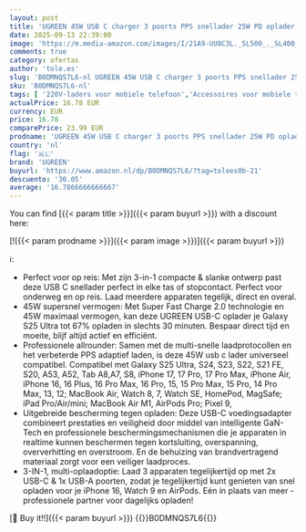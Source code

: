 ```yaml
---
layout: post
title: 'UGREEN 45W USB C charger 3 poorts PPS snellader 25W PD oplader GaN opladeradapter compatibel met Galaxy S25 Ultra  S24  iPhone 17 Pro Max  MacBook Air  iPad  Tab A8  Pixel 9  HomePod'
date: 2025-09-13 22:39:00
image: 'https://m.media-amazon.com/images/I/21A9-UU8C3L._SL500_._SL400_.jpg'
comments: true
category: ofertas
author: 'tole.es'
slug: 'B0DMNQS7L6-nl UGREEN 45W USB C charger 3 poorts PPS snellader 25W PD...'
sku: 'B0DMNQS7L6-nl'
tags: [ '220V-laders voor mobiele telefoon','Accessoires voor mobiele telefoons','Elektronica','Mobiele telefoonladers','Mobiele telefoons & communicatieproducten','ugreen','🇳🇱', ]
actualPrice: 16.78 EUR
currency: EUR
price: 16.78
comparePrice: 23.99 EUR
prodname: 'UGREEN 45W USB C charger 3 poorts PPS snellader 25W PD oplader GaN opladeradapter compatibel met Galaxy S25 Ultra  S24  iPhone 17 Pro Max  MacBook Air  iPad  Tab A8  Pixel 9  HomePod'
country: 'nl'
flag: '🇳🇱'
brand: 'UGREEN'
buyurl: 'https://www.amazon.nl/dp/B0DMNQS7L6/?tag=tolees0b-21'
descuento: '30.05'
average: '16.7866666666667'
---
```


You can find [{{< param title >}}]({{< param buyurl >}}) with a discount here:

[![{{< param prodname >}}]({{< param image >}})]({{< param buyurl >}})

ℹ️:

- Perfect voor op reis: Met zijn 3-in-1 compacte & slanke ontwerp past deze USB C snellader perfect in elke tas of stopcontact. Perfect voor onderweg en op reis. Laad meerdere apparaten tegelijk, direct en overal.
- 45W supersnel vermogen: Met Super Fast Charge 2.0 technologie en 45W maximaal vermogen, kan deze UGREEN USB-C oplader je Galaxy S25 Ultra tot 67% opladen in slechts 30 minuten. Bespaar direct tijd en moeite, blijf altijd actief en efficiënt.
- Professionele allrounder: Samen met de multi-snelle laadprotocollen en het verbeterde PPS adaptief laden, is deze 45W usb c lader universeel compatibel. Compatibel met Galaxy S25 Ultra, S24, S23, S22, S21 FE, S20, A53, A52, Tab A8,A7, S8, iPhone 17, 17 Pro, 17 Pro Max, iPhone Air, iPhone 16, 16 Plus, 16 Pro Max, 16 Pro, 15, 15 Pro Max, 15 Pro, 14 Pro Max, 13, 12; MacBook Air, Watch 8, 7, Watch SE, HomePod, MagSafe; iPad Pro/Air/mini; MacBook Air M1, AirPods Pro; Pixel 9,
- Uitgebreide bescherming tegen opladen: Deze USB-C voedingsadapter combineert prestaties en veiligheid door middel van intelligente GaN-Tech en professionele beschermingsmechanismen die je apparaten in realtime kunnen beschermen tegen kortsluiting, overspanning, oververhitting en overstroom. En de behuizing van brandvertragend materiaal zorgt voor een veiliger laadproces.
- 3-IN-1, multi-oplaadoptie: Laad 3 apparaten tegelijkertijd op met 2x USB-C & 1x USB-A poorten, zodat je tegelijkertijd kunt genieten van snel opladen voor je iPhone 16, Watch 9 en AirPods. Eén in plaats van meer - professionele partner voor dagelijks opladen!

[🛒 Buy it!!]({{< param buyurl >}})
{{<world>}}B0DMNQS7L6{{</world>}}

